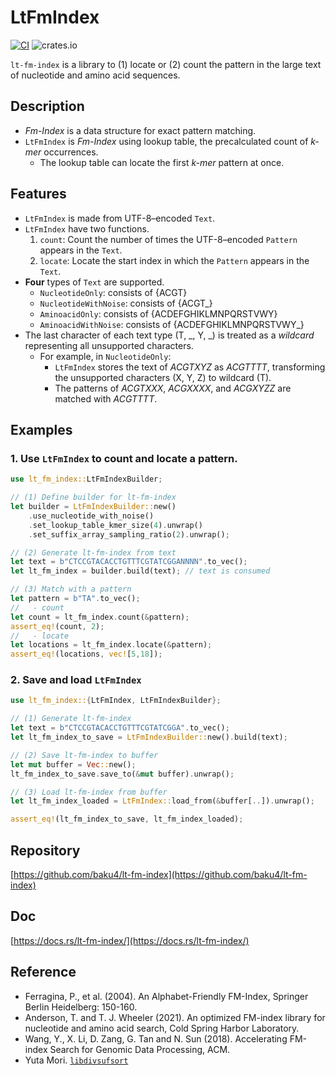 # LtFmIndex
[![CI](https://github.com/baku4/lt-fm-index/actions/workflows/rust.yml/badge.svg?branch=main)](https://github.com/baku4/lt-fm-index/actions/workflows/rust.yml)
![crates.io](https://img.shields.io/crates/v/lt-fm-index.svg)

`lt-fm-index` is a library to (1) locate or (2) count the pattern in the large text of nucleotide and amino acid sequences.
## Description
- *Fm-Index* is a data structure for exact pattern matching.
- `LtFmIndex` is *Fm-Index* using lookup table, the precalculated count of *k-mer* occurrences.
  - The lookup table can locate the first *k-mer* pattern at once.
## Features
- `LtFmIndex` is made from UTF-8–encoded `Text`.
- `LtFmIndex` have two functions.
    1. `count`: Count the number of times the UTF-8–encoded `Pattern` appears in the `Text`.
    2. `locate`: Locate the start index in which the `Pattern` appears in the `Text`.
- **Four** types of `Text` are supported.
    - `NucleotideOnly`: consists of  {ACGT}
    - `NucleotideWithNoise`: consists of  {ACGT_}
    - `AminoacidOnly`: consists of {ACDEFGHIKLMNPQRSTVWY}
    - `AminoacidWithNoise`: consists of {ACDEFGHIKLMNPQRSTVWY_}
- The last character of each text type (T, _, Y, _) is treated as a *wildcard* representing all unsupported characters.
    - For example, in `NucleotideOnly`:
        - `LtFmIndex` stores the text of *ACGTXYZ* as *ACGTTTT*, transforming the unsupported characters (X, Y, Z) to wildcard (T).
        - The patterns of *ACGTXXX*, *ACGXXXX*, and *ACGXYZZ* are matched with *ACGTTTT*.
## Examples
### 1. Use `LtFmIndex` to count and locate a pattern.
```rust
use lt_fm_index::LtFmIndexBuilder;

// (1) Define builder for lt-fm-index
let builder = LtFmIndexBuilder::new()
    .use_nucleotide_with_noise()
    .set_lookup_table_kmer_size(4).unwrap()
    .set_suffix_array_sampling_ratio(2).unwrap();

// (2) Generate lt-fm-index from text
let text = b"CTCCGTACACCTGTTTCGTATCGGANNNN".to_vec();
let lt_fm_index = builder.build(text); // text is consumed

// (3) Match with a pattern
let pattern = b"TA".to_vec();
//   - count
let count = lt_fm_index.count(&pattern);
assert_eq!(count, 2);
//   - locate
let locations = lt_fm_index.locate(&pattern);
assert_eq!(locations, vec![5,18]);
```
### 2. Save and load `LtFmIndex`
```rust
use lt_fm_index::{LtFmIndex, LtFmIndexBuilder};

// (1) Generate lt-fm-index
let text = b"CTCCGTACACCTGTTTCGTATCGGA".to_vec();
let lt_fm_index_to_save = LtFmIndexBuilder::new().build(text);

// (2) Save lt-fm-index to buffer
let mut buffer = Vec::new();
lt_fm_index_to_save.save_to(&mut buffer).unwrap();

// (3) Load lt-fm-index from buffer
let lt_fm_index_loaded = LtFmIndex::load_from(&buffer[..]).unwrap();

assert_eq!(lt_fm_index_to_save, lt_fm_index_loaded);
```
## Repository
[https://github.com/baku4/lt-fm-index](https://github.com/baku4/lt-fm-index)
## Doc
[https://docs.rs/lt-fm-index/](https://docs.rs/lt-fm-index/)
## Reference
- Ferragina, P., et al. (2004). An Alphabet-Friendly FM-Index, Springer Berlin Heidelberg: 150-160.
- Anderson, T. and T. J. Wheeler (2021). An optimized FM-index library for nucleotide and amino acid search, Cold Spring Harbor Laboratory.
- Wang, Y., X. Li, D. Zang, G. Tan and N. Sun (2018). Accelerating FM-index Search for Genomic Data Processing, ACM.
- Yuta Mori. [`libdivsufsort`](https://github.com/y-256/libdivsufsort)